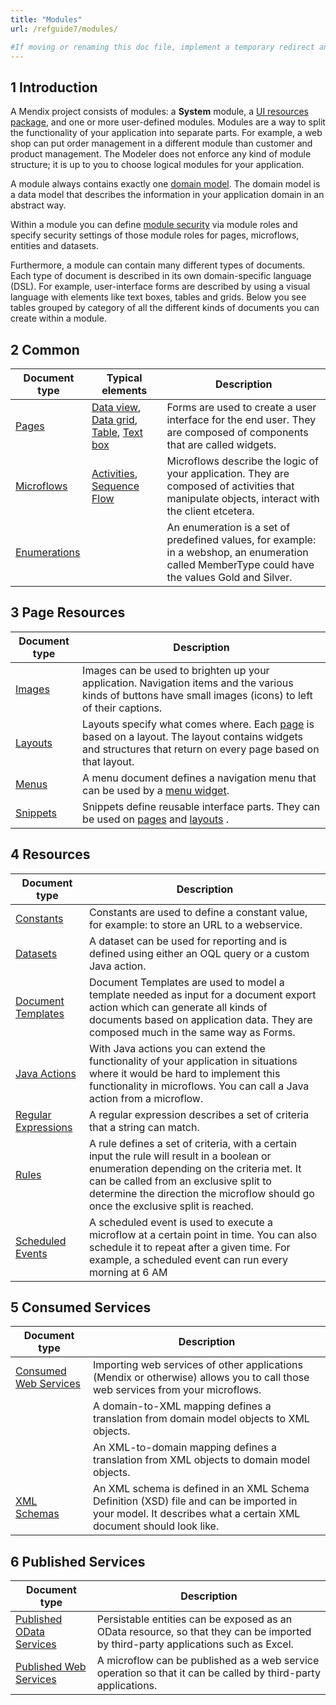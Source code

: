 ```yaml
---
title: "Modules"
url: /refguide7/modules/

#If moving or renaming this doc file, implement a temporary redirect and let the respective team know they should update the URL in the product. See Mapping to Products for more details.
---
```


## 1 Introduction

A Mendix project consists of modules: a **System** module, a [UI resources package](/refguide7/ui-resources-package/), and one or more user-defined modules. Modules are a way to split the functionality of your application into separate parts. For example, a web shop can put order management in a different module than customer and product management. The Modeler does not enforce any kind of module structure; it is up to you to choose logical modules for your application.

A module always contains exactly one [domain model](/refguide7/domain-model/). The domain model is a data model that describes the information in your application domain in an abstract way.

Within a module you can define [module security](/refguide7/module-security/) via module roles and specify security settings of those module roles for pages, microflows, entities and datasets.

Furthermore, a module can contain many different types of documents. Each type of document is described in its own domain-specific language (DSL). For example, user-interface forms are described by using a visual language with elements like text boxes, tables and grids. Below you see tables grouped by category of all the different kinds of documents you can create within a module.

## 2 Common

| Document type | Typical elements | Description |
| --- | --- | --- |
| [Pages](/refguide7/pages/) | [Data view](/refguide7/data-view/), [Data grid](/refguide7/data-grid/), [Table](/refguide7/table/), [Text box](/refguide7/text-box/) | Forms are used to create a user interface for the end user. They are composed of components that are called widgets. |
| [Microflows](/refguide7/microflows/) | [Activities](/refguide7/activities/), [Sequence Flow](/refguide7/sequence-flow/) | Microflows describe the logic of your application. They are composed of activities that manipulate objects, interact with the client etcetera. |
| [Enumerations](/refguide7/enumerations/) |   | An enumeration is a set of predefined values, for example: in a webshop, an enumeration called MemberType could have the values Gold and Silver. |

## 3 Page Resources

| Document type | Description |
| --- | --- |
| [Images](/refguide7/images/) | Images can be used to brighten up your application. Navigation items and the various kinds of buttons have small images (icons) to left of their captions. |
| [Layouts](/refguide7/layout/) | Layouts specify what comes where. Each  [page](/refguide7/page/) is based on a layout. The layout contains widgets and structures that return on every page based on that layout.  |
| [Menus](/refguide7/menu/) | A menu document defines a navigation menu that can be used by a  [menu widget](/refguide7/menu-widgets/). |
| [Snippets](/refguide7/snippet/) | Snippets define reusable interface parts. They can be used on  [pages](/refguide7/page/) and  [layouts](/refguide7/layout/) . |

## 4 Resources

| Document type | Description |
| --- | --- |
| [Constants](/refguide7/constants/) | Constants are used to define a constant value, for example: to store an URL to a webservice. |
| [Datasets](/refguide7/data-sets/) | A dataset can be used for reporting and is defined using either an OQL query or a custom Java action. |
| [Document Templates](/refguide7/document-templates/) | Document Templates are used to model a template needed as input for a document export action which can generate all kinds of documents based on application data. They are composed much in the same way as Forms. |
| [Java Actions](/refguide7/java-actions/) | With Java actions you can extend the functionality of your application in situations where it would be hard to implement this functionality in microflows. You can call a Java action from a microflow. |
| [Regular Expressions](/refguide7/regular-expressions/) | A regular expression describes a set of criteria that a string can match. |
| [Rules](/refguide7/rules/) | A rule defines a set of criteria, with a certain input the rule will result in a boolean or enumeration depending on the criteria met. It can be called from an exclusive split to determine the direction the microflow should go once the exclusive split is reached. |
| [Scheduled Events](/refguide7/scheduled-events/) | A scheduled event is used to execute a microflow at a certain point in time. You can also schedule it to repeat after a given time. For example, a scheduled event can run every morning at 6 AM |

## 5 Consumed Services

| Document type | Description |
| --- | --- |
| [Consumed Web Services](/refguide7/consumed-web-services/) | Importing web services of other applications (Mendix or otherwise) allows you to call those web services from your microflows. |
|  | A domain-to-XML mapping defines a translation from domain model objects to XML objects. |
|  | An XML-to-domain mapping defines a translation from XML objects to domain model objects. |
| [XML Schemas](/refguide7/xml-schemas/) | An XML schema is defined in an XML Schema Definition (XSD) file and can be imported in your model. It describes what a certain XML document should look like. |

## 6 Published Services

| Document type | Description |
| --- | --- |
| [Published OData Services](/refguide7/published-odata-services/) | Persistable entities can be exposed as an OData resource, so that they can be imported by third-party applications such as Excel. |
| [Published Web Services](/refguide7/published-web-services/) | A microflow can be published as a web service operation so that it can be called by third-party applications. |
